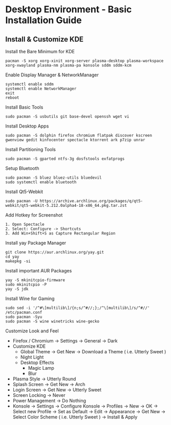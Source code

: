 # Desktop Environment - Basic Installation Guide

## Install & Customize KDE

Install the Bare Minimum for KDE

    pacman -S xorg xorg-xinit xorg-server plasma-desktop plasma-workspace xorg-xwayland plasma-nm plasma-pa konsole sddm sddm-kcm 
  
Enable Display Manager & NetworkManager

    systemctl enable sddm
    systemctl enable NetworkManager
    exit
    reboot

Install Basic Tools

    sudo pacman -S usbutils git base-devel openssh wget vi

Install Desktop Apps

    sudo pacman -S dolphin firefox chromium flatpak discover kscreen gwenview gedit kinfocenter spectacle ktorrent ark p7zip unrar

Install Partitioning Tools

    sudo pacman -S gparted ntfs-3g dosfstools exfatprogs
  
Setup Bluetooth

    sudo pacman -S bluez bluez-utils bluedevil
    sudo systemctl enable bluetooth

Install Qt5-Webkit

    sudo pacman -U https://archive.archlinux.org/packages/q/qt5-webkit/qt5-webkit-5.212.0alpha4-18-x86_64.pkg.tar.zst

Add Hotkey for Screenshot

    1. Open Spectacle
    2. Select: Configure -> Shortcuts
    3. Add Win+Shift+S as Capture Rectangular Region

Install yay Package Manager

    git clone https://aur.archlinux.org/yay.git
    cd yay
    makepkg -si

Install important AUR Packages

    yay -S mkinitcpio-firmware
    sudo mkinitcpio -P
    yay -S jdk

Install Wine for Gaming

    sudo sed -i '/^#\[multilib\]/{n;s/^#//;};/^\[multilib\]/s/^#//' /etc/pacman.conf
    sudo pacman -Syu
    sudo pacman -S wine winetricks wine-gecko

Customize Look and Feel

- Firefox / Chromium -> Settings -> General -> Dark
- Customize KDE
    - Global Theme -> Get New -> Download a Theme ( i.e. Utterly Sweet )
    - Night Light
    - Desktop Effects
        - Magic Lamp
        - Blur
- Plasma Style -> Utterly Round
- Splash Screen -> Get New -> Arch
- Login Screen -> Get New -> Utterly Sweet
- Screen Locking -> Never
- Power Management -> Do Nothing
- Konsole -> Settings -> Configure Konsole -> Profiles -> New -> OK -> Select new Profile -> Set as Default -> Edit -> Appearance -> Get New -> Select Color Scheme ( i.e. Utterly Sweet ) -> Install & Apply 
